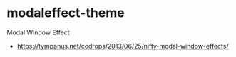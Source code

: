 # modaleffect-theme
Modal Window Effect
* https://tympanus.net/codrops/2013/06/25/nifty-modal-window-effects/
